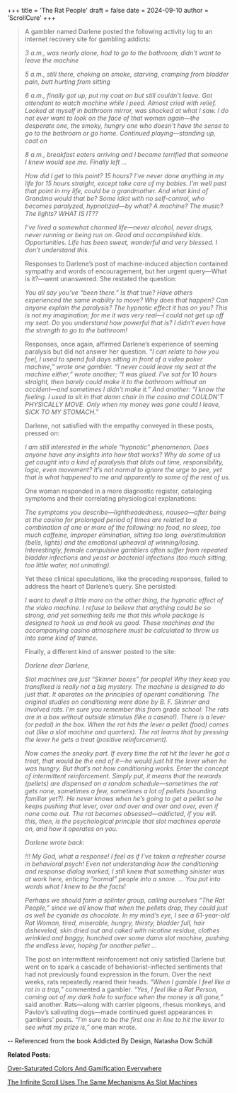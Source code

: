 +++
title = 'The Rat People'
draft = false
date = 2024-09-10
author = 'ScrollCure'
+++

> A gambler named Darlene posted the following activity log to an internet recovery site for gambling addicts:
> 
> *3 a.m., was nearly alone, had to go to the bathroom, didn’t want to leave the machine*
> 
> *5 a.m., still there, choking on smoke, starving, cramping from bladder pain, butt hurting from sitting*
> 
> *6 a.m., finally got up, put my coat on but still couldn’t leave. Got attendant to watch machine while I peed. Almost cried with relief. Looked at myself in bathroom mirror, was shocked at what I saw. I do not ever want to look on the 
> face of that woman again—the desperate one, the smoky, hungry one who doesn’t have the sense to go to the bathroom or go home. Continued playing—standing up, coat on*
>
> *8 a.m., breakfast eaters arriving and I became terrified that someone I knew would see me. Finally left …*
> 
> *How did I get to this point? 15 hours? I’ve never done anything in my life for 15 hours straight, except take care of my babies. I’m well past that point in my life, could be a grandmother. And what kind of Grandma would that be? Some idiot with no self-control, who becomes paralyzed, hypnotized—by what? A machine? The music? The lights? WHAT IS IT??*
> 
> *I’ve lived a somewhat charmed life—never alcohol, never drugs, never running or being run on. Good and accomplished kids. Opportunities. Life has been sweet, wonderful and very blessed. I don’t understand this.*
> 
> Responses to Darlene’s post of machine-induced abjection contained sympathy and words of encouragement, but her urgent query—What is it?—went unanswered. She restated the question:
> 
> *You all say you’ve “been there.” Is that true? Have others experienced the same inability to move? Why does that happen? Can anyone explain the paralysis? The hypnotic effect it has on you? This is not my imagination; for me it was very real—I could not get up off my seat. Do you understand how powerful that is? I didn’t even have the strength to go to the bathroom!*
> 
> Responses, once again, affirmed Darlene’s experience of seeming paralysis but did not answer her question. *“I can relate to how you feel, I used to spend full days sitting in front of a video poker machine,” wrote one gambler. “I never could leave my seat at the machine either,” wrote another; “I was glued. I’ve sat for 10 hours straight, then barely could make it to the bathroom without an accident—and sometimes I didn’t make it.” And another: “I know the feeling. I used to sit in that damn chair in the casino and COULDN’T PHYSICALLY MOVE. Only when my money was gone could I leave, SICK TO MY STOMACH.”*
> 
> Darlene, not satisfied with the empathy conveyed in these posts, pressed on:
>
> *I am still interested in the whole “hypnotic” phenomenon. Does anyone have any insights into how that works? Why do some of us get caught into a kind of paralysis that blots out time, responsibility, logic, even movement? It’s not normal to ignore the urge to pee, yet that is what happened to me and apparently to some of the rest of us.*
> 
> One woman responded in a more diagnostic register, cataloging symptoms and their correlating physiological explanations:
> 
> *The symptoms you describe—lightheadedness, nausea—after being at the casino for prolonged period of times are related to a combination of one or more of the following: no food, no sleep, too much caffeine, improper elimination, sitting too long,  overstimulation (bells, lights) and the emotional upheaval of winning/losing. Interestingly, female compulsive gamblers often suffer from repeated bladder infections and yeast or bacterial infections (too much sitting, too little water, not urinating).*
> 
> Yet these clinical speculations, like the preceding responses, failed to address the heart of Darlene’s query. She persisted:
> 
> *I want to dwell a little more on the other thing, the hypnotic effect of the video machine. I refuse to believe that anything could be so strong, and yet something tells me that this whole package is designed to hook us and hook us good. These machines and the accompanying casino atmosphere must be calculated to throw us into some kind of trance.*
>
> Finally, a different kind of answer posted to the site:
> 
> *Darlene dear Darlene,*
> 
> *Slot machines are just “Skinner boxes” for people! Why they keep you transfixed is really not a big mystery. The machine is designed to do just that. It operates on the principles of operant conditioning. The original studies on conditioning were done by B. F. Skinner and involved rats. I’m sure you remember this from grade school: The rats are in a box without outside stimulus (like a casino!). There is a lever (or pedal) in the box. When the rat hits the lever a pellet (food) comes out (like a slot machine and quarters). The rat learns that by pressing the lever he gets a treat (positive reinforcement).*
> 
> *Now comes the sneaky part. If every time the rat hit the lever he got a treat, that would be the end of it—he would just hit the lever when he was hungry. But that’s not how conditioning works. Enter the concept of intermittent reinforcement. Simply put, it means that the rewards (pellets) are dispensed on a random schedule—sometimes the rat gets none, sometimes a few, sometimes a lot of pellets (sounding familiar yet?). He never knows when he’s going to get a pellet so he keeps pushing that lever, over and over and over and over, even if none come out. The rat becomes obsessed—addicted, if you will. this, then, is the psychological principle that slot machines operate on, and how it operates on you.*
> 
> *Darlene wrote back:*
> 
> *!!! My God, what a response! I feel as if I’ve taken a refresher course in behavioral psych! Even not understanding how the conditioning and response dialog worked, I still knew that something sinister was at work here, enticing “normal” people into a snare. … You put into words what I knew to be the facts!*
> 
> *Perhaps we should form a splinter group, calling ourselves “The Rat People,” since we all know that when the pellets drop, they could just as well be cyanide as chocolate. In my mind’s eye, I see a 61-year-old Rat Woman, tired, miserable, hungry, thirsty, bladder full, hair disheveled, skin dried out and caked with nicotine residue, clothes wrinkled and baggy, hunched over some damn slot machine, pushing the endless lever, hoping for another pellet …*
> 
> The post on intermittent reinforcement not only satisfied Darlene but went on to spark a cascade of behaviorist-inflected sentiments that had not previously found expression in the forum. Over the next weeks, rats repeatedly reared their heads. *“When I gamble I feel like a rat in a trap,”* commented a gambler. *“Yes, I feel like a Rat Person, coming out of my dark hole to surface when the money is all gone,”* said another. Rats—along with carrier pigeons, rhesus monkeys, and Pavlov’s salivating dogs—made continued guest appearances in gamblers’ posts. *“I’m sure to be the first one in line to hit the lever to see what my prize is,”* one man wrote. 

-- Referenced from the book Addicted By Design, Natasha Dow Schüll

**Related Posts:** 

<a href="https://www.scrollcure.com/posts/over-saturated-colors-and-gamification-everywhere/" style="text-decoration: underline;">Over-Saturated Colors And Gamification Everywhere</a>

<a href="https://www.scrollcure.com/posts/the-infinite-scroll-uses-the-same-mechanisms-as-slot-machines/" style="text-decoration: underline;">The Infinite Scroll Uses The Same Mechanisms As Slot Machines</a>
